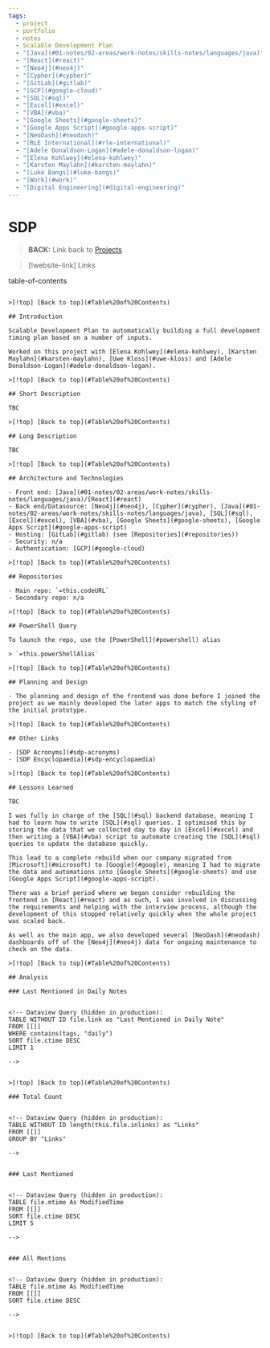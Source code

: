 ```yaml
---
tags:
  - project
  - portfolio
  - notes
  - Scalable Development Plan
  - "[Java](#01-notes/02-areas/work-notes/skills-notes/languages/java)"
  - "[React](#react)"
  - "[Neo4j](#neo4j)"
  - "[Cypher](#cypher)"
  - "[GitLab](#gitlab)"
  - "[GCP](#google-cloud)"
  - "[SQL](#sql)"
  - "[Excel](#excel)"
  - "[VBA](#vba)"
  - "[Google Sheets](#google-sheets)"
  - "[Google Apps Script](#google-apps-script)"
  - "[NeoDash](#neodash)"
  - "[RLE International](#rle-international)"
  - "[Adele Donaldson-Logan](#adele-donaldson-logan)"
  - "[Elena Kohlwey](#elena-kohlwey)"
  - "[Karsten Maylahn](#karsten-maylahn)"
  - "[Luke Bangs](#luke-bangs)"
  - "[Work](#work)"
  - "[Digital Engineering](#digital-engineering)"
---
```

# SDP

> **BACK:** Link back to [Projects](#01-projects)

>[!website-link] Links
> 
<!-- Dataview Query (hidden in production):
TABLE WITHOUT ID this.projectURL as "Project URL Link"
WHERE file = this.file
>
-->

>
<!-- Dataview Query (hidden in production):
TABLE WITHOUT ID this.codeURL as "Codebase URL Link"
WHERE file = this.file
>
-->

>
<!-- Dataview Query (hidden in production):
TABLE WITHOUT ID choice(this.codeMultipleRepos = true, link("#repositories","True - Click for link"), "False") as "Multiple Repos"
WHERE file = this.file

>[!details]  `=this.file.name`
>`=choice(this.folderURL = null | this.folderURL = "" | this.folderURL = "n/a","","<br>Folder URL: " + link(this.folderURL,"Link")) + choice(this.dateStart = null | this.dateStart = "","","<br>Date Start: " + this.dateStart) + choice(this.dateEnd = null | this.dateEnd = "","","<br>Date End: " + this.dateEnd) + choice(this.dateStart = null | this.dateStart = "", "", choice(this.dateEnd = "", "<br>Development Duration: " + string(date(today) - date(this.dateStart)), "<br>Development Duration: " + string(date(this.dateEnd) - date(this.dateStart)))) + choice(this.projectCategory = null | this.projectCategory = "","","<br>Category: " + this.projectCategory) + choice(this.linkedCompany = null | this.linkedCompany = "" | contains(this.linkedCompany, "n/a"),"","<br>Project for: " + this.linkedCompany) + choice(this.toolOwner = null | this.toolOwner = "","","<br>Tool Owner: " + this.toolOwner) + choice(this.developers = null | this.developers = "","","<br>Developers: " + this.developers) + choice(this.technologies = null | this.technologies = "","","<br>Technologies: " + this.technologies) + choice(this.topicTags = null | this.topicTags = "","","<br>Topics: " + this.topicTags) + choice(this.powerShellAlias = null | this.powerShellAlias = "" | this.powerShellAlias = "n/a","","<br>PowerShell Alias: " + this.powerShellAlias) + choice(this.version = null | this.version = "","","<br>Version: " + this.version)`

## Table of Contents


-->
table-of-contents
```

>[!top] [Back to top](#Table%20of%20Contents)

## Introduction

Scalable Development Plan to automatically building a full development timing plan based on a number of inputs.

Worked on this project with [Elena Kohlwey](#elena-kohlwey), [Karsten Maylahn](#karsten-maylahn), [Uwe Kloss](#uwe-kloss) and [Adele Donaldson-Logan](#adele-donaldson-logan).

>[!top] [Back to top](#Table%20of%20Contents)

## Short Description

TBC

>[!top] [Back to top](#Table%20of%20Contents)

## Long Description

TBC

>[!top] [Back to top](#Table%20of%20Contents)

## Architecture and Technologies

- Front end: [Java](#01-notes/02-areas/work-notes/skills-notes/languages/java)/[React](#react)
- Back end/Datasource: [Neo4j](#neo4j), [Cypher](#cypher), [Java](#01-notes/02-areas/work-notes/skills-notes/languages/java), [SQL](#sql), [Excel](#excel), [VBA](#vba), [Google Sheets](#google-sheets), [Google Apps Script](#google-apps-script)
- Hosting: [GitLab](#gitlab) (see [Repositories](#repositories))
- Security: n/a
- Authentication: [GCP](#google-cloud)

>[!top] [Back to top](#Table%20of%20Contents)

## Repositories

- Main repo: `=this.codeURL`
- Secondary repo: n/a

>[!top] [Back to top](#Table%20of%20Contents)

## PowerShell Query

To launch the repo, use the [PowerShell](#powershell) alias 

> `=this.powerShellAlias`

>[!top] [Back to top](#Table%20of%20Contents)

## Planning and Design

- The planning and design of the frontend was done before I joined the project as we mainly developed the later apps to match the styling of the initial prototype.

>[!top] [Back to top](#Table%20of%20Contents)

## Other Links

- [SDP Acronyms](#sdp-acronyms)
- [SDP Encyclopaedia](#sdp-encyclopaedia)

>[!top] [Back to top](#Table%20of%20Contents)

## Lessons Learned

TBC

I was fully in charge of the [SQL](#sql) backend database, meaning I had to learn how to write [SQL](#sql) queries. I optimised this by storing the data that we collected day to day in [Excel](#excel) and then writing a [VBA](#vba) script to automate creating the [SQL](#sql) queries to update the database quickly.

This lead to a complete rebuild when our company migrated from [Microsoft](#microsoft) to [Google](#google), meaning I had to migrate the data and automations into [Google Sheets](#google-sheets) and use [Google Apps Script](#google-apps-script).

There was a brief period where we began consider rebuilding the frontend in [React](#react) and as such, I was involved in discussing the requirements and helping with the interview process, although the development of this stopped relatively quickly when the whole project was scaled back.

As well as the main app, we also developed several [NeoDash](#neodash) dashboards off of the [Neo4j](#neo4j) data for ongoing maintenance to check on the data.

>[!top] [Back to top](#Table%20of%20Contents)

## Analysis

### Last Mentioned in Daily Notes


<!-- Dataview Query (hidden in production):
TABLE WITHOUT ID file.link as "Last Mentioned in Daily Note"
FROM [[]]
WHERE contains(tags, "daily")
SORT file.ctime DESC
LIMIT 1

-->


>[!top] [Back to top](#Table%20of%20Contents)

### Total Count


<!-- Dataview Query (hidden in production):
TABLE WITHOUT ID length(this.file.inlinks) as "Links"
FROM [[]]
GROUP BY "Links"

-->


### Last Mentioned


<!-- Dataview Query (hidden in production):
TABLE file.mtime As ModifiedTime
FROM [[]]
SORT file.ctime DESC
LIMIT 5

-->


### All Mentions


<!-- Dataview Query (hidden in production):
TABLE file.mtime As ModifiedTime
FROM [[]]
SORT file.ctime DESC

-->


>[!top] [Back to top](#Table%20of%20Contents)
